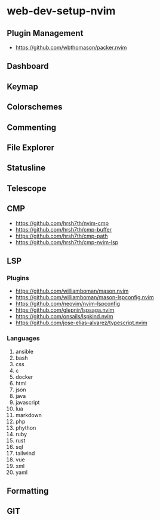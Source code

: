 # web-dev-setup-nvim

## Plugin Management

- https://github.com/wbthomason/packer.nvim

## Dashboard

## Keymap

## Colorschemes

## Commenting

## File Explorer

## Statusline

## Telescope

## CMP

- https://github.com/hrsh7th/nvim-cmp
- https://github.com/hrsh7th/cmp-buffer
- https://github.com/hrsh7th/cmp-path
- https://github.com/hrsh7th/cmp-nvim-lsp

## LSP

### Plugins

- https://github.com/williamboman/mason.nvim
- https://github.com/williamboman/mason-lspconfig.nvim
- https://github.com/neovim/nvim-lspconfig
- https://github.com/glepnir/lspsaga.nvim
- https://github.com/onsails/lspkind.nvim
- https://github.com/jose-elias-alvarez/typescript.nvim

### Languages

1. ansible
2. bash
3. css
4. c
5. docker
6. html
7. json
8. java
9. javascript
10. lua
11. markdown
12. php
13. phython
14. ruby
15. rust
16. sql
17. tailwind
18. vue
19. xml
20. yaml

## Formatting

## GIT
